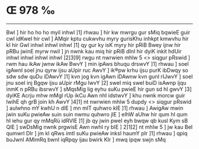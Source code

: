 # Œ 978 ‰
---
Bwl ] hir ho ho ho myil inhwl ]1] rhwau ] hir kw mwrgu gur sMiq
bqwieE guir cwl idKweI hir cwl ] AMqir kptu cukwvhu myry gurisKhu
inhkpt kmwvhu hir kI hir Gwl inhwl inhwl inhwl ]1] qy gur ky isK
myry hir pRiB Bwey ijnw hir pRBu jwinE myrw nwil ] jn nwnk kau miq
hir pRiB dInI hir dyiK inkit hdUir inhwl inhwl inhwl inhwl
]2]3]9]
rwgu nt nwrwien mhlw 5
<> siqgur pRswid ]
rwm hau ikAw jwnw ikAw BwvY ] min ipAws bhuqu drswvY ]1] rhwau ]
soeI igAwnI soeI jnu qyrw ijsu aUpir ruc AwvY ] ik®pw krhu ijsu purK
ibDwqy so sdw sdw quDu iDAwvY ]1] kvn jog kvn igAwn iDAwnw kvn
gunI rIJwvY ] soeI jnu soeI inj Bgqw ijsu aUpir rMgu lwvY ]2] sweI miq
sweI buiD isAwnp ijqu inmK n pRBu ibsrwvY ] sMqsMig lig eyhu suKu
pwieE hir gun sd hI gwvY ]3] dyiKE Acrju mhw mMgl rUp ikCu Awn
nhI idstwvY ] khu nwnk morcw guir lwihE qh grB join kh AwvY
]4]1]
nt nwrwien mhlw 5 dupdy
<> siqgur pRswid ]
aulwhno mY kwhU n dIE ] mn mIT quhwro kIE ]1] rhwau ] AwigAw mwin
jwin suKu pwieAw suin suin nwmu quhwro jIE ] eIhW aUhw hir qum hI qum hI
iehu gur qy mMqRü idRVIE ]1] jb qy jwin pweI eyh bwqw qb kusl Kym sB
QIE ] swDsMig nwnk prgwisE Awn nwhI ry bIE ] 2]1]2] nt mhlw
5 ] jw kau BeI qumwrI DIr ] jm kI qRws imtI suKu pwieAw inksI haumY
pIr ]1] rhwau ] qpiq buJwnI AMimRq bwnI iqRpqy ijau bwirk KIr ] mwq
ipqw swjn sMq
####
